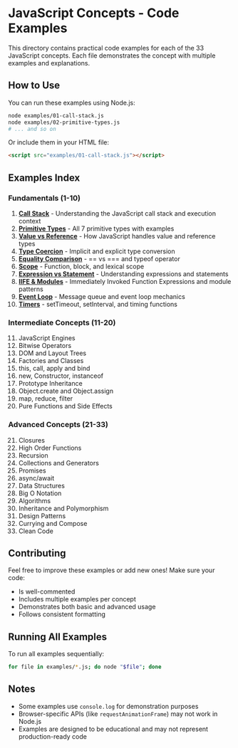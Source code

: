 # JavaScript Concepts - Code Examples

This directory contains practical code examples for each of the 33 JavaScript concepts. Each file demonstrates the concept with multiple examples and explanations.

## How to Use

You can run these examples using Node.js:

```bash
node examples/01-call-stack.js
node examples/02-primitive-types.js
# ... and so on
```

Or include them in your HTML file:

```html
<script src="examples/01-call-stack.js"></script>
```

## Examples Index

### Fundamentals (1-10)
1. **[Call Stack](./01-call-stack.js)** - Understanding the JavaScript call stack and execution context
2. **[Primitive Types](./02-primitive-types.js)** - All 7 primitive types with examples
3. **[Value vs Reference](./03-value-vs-reference.js)** - How JavaScript handles value and reference types
4. **[Type Coercion](./04-type-coercion.js)** - Implicit and explicit type conversion
5. **[Equality Comparison](./05-equality-comparison.js)** - == vs === and typeof operator
6. **[Scope](./06-scope.js)** - Function, block, and lexical scope
7. **[Expression vs Statement](./07-expression-vs-statement.js)** - Understanding expressions and statements
8. **[IIFE & Modules](./08-iife-modules.js)** - Immediately Invoked Function Expressions and module patterns
9. **[Event Loop](./09-event-loop.js)** - Message queue and event loop mechanics
10. **[Timers](./10-timers.js)** - setTimeout, setInterval, and timing functions

### Intermediate Concepts (11-20)
11. JavaScript Engines
12. Bitwise Operators
13. DOM and Layout Trees
14. Factories and Classes
15. this, call, apply and bind
16. new, Constructor, instanceof
17. Prototype Inheritance
18. Object.create and Object.assign
19. map, reduce, filter
20. Pure Functions and Side Effects

### Advanced Concepts (21-33)
21. Closures
22. High Order Functions
23. Recursion
24. Collections and Generators
25. Promises
26. async/await
27. Data Structures
28. Big O Notation
29. Algorithms
30. Inheritance and Polymorphism
31. Design Patterns
32. Currying and Compose
33. Clean Code

## Contributing

Feel free to improve these examples or add new ones! Make sure your code:
- Is well-commented
- Includes multiple examples per concept
- Demonstrates both basic and advanced usage
- Follows consistent formatting

## Running All Examples

To run all examples sequentially:

```bash
for file in examples/*.js; do node "$file"; done
```

## Notes

- Some examples use `console.log` for demonstration purposes
- Browser-specific APIs (like `requestAnimationFrame`) may not work in Node.js
- Examples are designed to be educational and may not represent production-ready code

